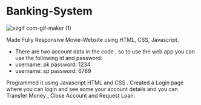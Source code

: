 # Banking-System

![ezgif com-gif-maker (1)](https://user-images.githubusercontent.com/66811279/119309088-72f3fa00-bc8b-11eb-81d7-5cc82f0b5303.gif)


Made Fully Responsive Movie-Website using
HTML, CSS, Javascript.

- There are two account data in the code , so to use the web app you can use the following id and password:
- username: pk password: 1234
- username: sp password: 6789

Programmed it using Javascript HTML and CSS . Created a Login page where you can login and see some your account details and you can Transfer Money , Close Account and Request Loan.
